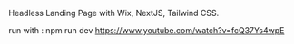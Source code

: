Headless Landing Page with Wix, NextJS, Tailwind CSS.

run with : npm run dev
https://www.youtube.com/watch?v=fcQ37Ys4wpE
